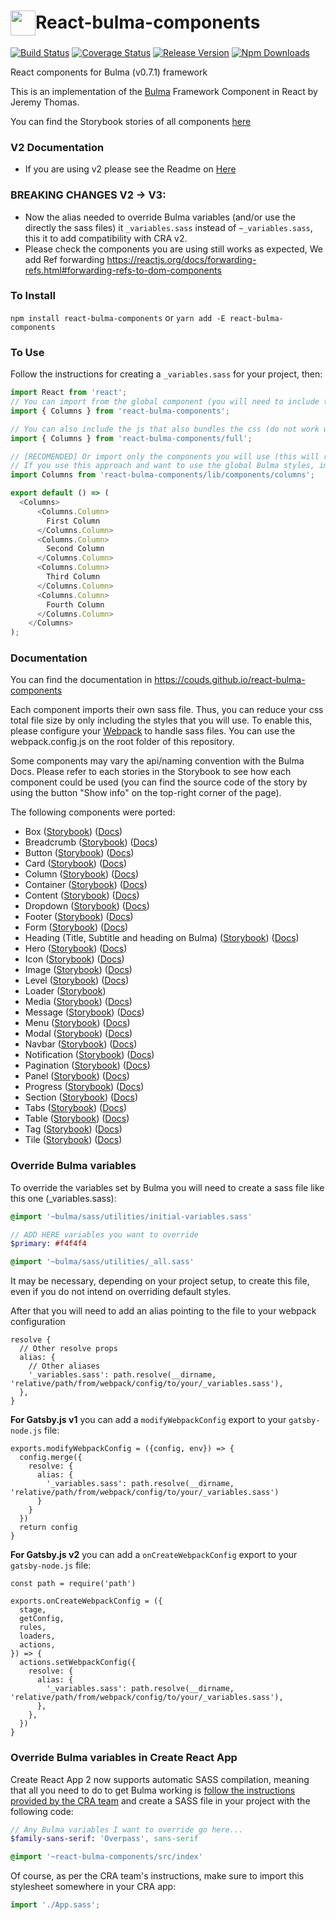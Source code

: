# <div style="display: flex; align-items: center"><img src="https://raw.githubusercontent.com/couds/react-bulma-components/master/docs/images/logo.png" width="40" style="margin-top: 3px" /><span>React-bulma-components</span></div>


[![Build Status](https://travis-ci.org/couds/react-bulma-components.svg?branch=master)](https://travis-ci.org/couds/react-bulma-components)
[![Coverage Status](https://coveralls.io/repos/github/couds/react-bulma-components/badge.svg?branch=master)](https://coveralls.io/github/couds/react-bulma-components?branch=master)
[![Release Version](https://img.shields.io/github/release/couds/react-bulma-components.svg)](https://github.com/couds/react-bulma-components)
[![Npm Downloads](https://img.shields.io/npm/dm/react-bulma-components.svg)](https://www.npmjs.com/package/react-bulma-components)


React components for Bulma (v0.7.1) framework

This is an implementation of the [Bulma](http://bulma.io/) Framework Component in React by Jeremy Thomas.

You can find the Storybook stories of all components [here](https://couds.github.io/react-bulma-components/)

### V2 Documentation

- If you are using v2 please see the Readme on [Here](https://couds.github.io/react-bulma-components/)

### BREAKING CHANGES V2 -> V3:

- Now the alias needed to override Bulma variables (and/or use the directly the sass files) it `_variables.sass` instead of `~_variables.sass`, this it to add compatibility with CRA v2.
- Please check the components you are using still works as expected, We add Ref forwarding https://reactjs.org/docs/forwarding-refs.html#forwarding-refs-to-dom-components

### To Install

```npm install react-bulma-components``` or ```yarn add -E react-bulma-components```

### To Use

Follow the instructions for creating a `_variables.sass` for your project, then:

```javascript
import React from 'react';
// You can import from the global component (you will need to include the css file dist/react-bulma-components.min.css)
import { Columns } from 'react-bulma-components';

// You can also include the js that also bundles the css (do not work with server-side rendering)
import { Columns } from 'react-bulma-components/full';

// [RECOMENDED] Or import only the components you will use (this will reduce the total bundle size)
// If you use this approach and want to use the global Bulma styles, import react-bulma-components/src/index.sass and configure webpack to handle sass files
import Columns from 'react-bulma-components/lib/components/columns';

export default () => (
  <Columns>
      <Columns.Column>
        First Column
      </Columns.Column>
      <Columns.Column>
        Second Column
      </Columns.Column>
      <Columns.Column>
        Third Column
      </Columns.Column>
      <Columns.Column>
        Fourth Column
      </Columns.Column>
    </Columns>
);
```

### Documentation

You can find the documentation in https://couds.github.io/react-bulma-components

Each component imports their own sass file. Thus, you can reduce your css total file size by only including the styles that you will use. To enable this, please configure your [Webpack](https://webpack.github.io/) to handle sass files. You can use the webpack.config.js on the root folder of this repository.

Some components may vary the api/naming convention with the Bulma Docs. Please refer to each stories in the Storybook to see how each component could be used (you can find the source code of the story by using the button "Show info" on the top-right corner of the page).

The following components were ported:

- Box ([Storybook](https://couds.github.io/react-bulma-components/?selectedKind=Box)) ([Docs](http://bulma.io/documentation/elements/box/))
- Breadcrumb ([Storybook](https://couds.github.io/react-bulma-components/?selectedKind=Breadcrumb)) ([Docs](http://bulma.io/documentation/components/breadcrumb/))
- Button ([Storybook](https://couds.github.io/react-bulma-components/?selectedKind=Button)) ([Docs](http://bulma.io/documentation/elements/button/))
- Card ([Storybook](https://couds.github.io/react-bulma-components/?selectedKind=Card)) ([Docs](http://bulma.io/documentation/components/card/))
- Column ([Storybook](https://couds.github.io/react-bulma-components/?selectedKind=Columns)) ([Docs](http://bulma.io/documentation/columns/basics/))
- Container ([Storybook](https://couds.github.io/react-bulma-components/?selectedKind=Container)) ([Docs](http://bulma.io/documentation/layout/container/))
- Content ([Storybook](https://couds.github.io/react-bulma-components/?selectedKind=Content)) ([Docs](http://bulma.io/documentation/elements/content/))
- Dropdown ([Storybook](https://couds.github.io/react-bulma-components/?selectedKind=Dropdown)) ([Docs](http://bulma.io/documentation/components/dropdown/))
- Footer ([Storybook](https://couds.github.io/react-bulma-components/?selectedKind=Footer)) ([Docs](http://bulma.io/documentation/layout/footer/))
- Form ([Storybook](https://couds.github.io/react-bulma-components/?selectedKind=Form)) ([Docs](http://bulma.io/documentation/form/general/))
- Heading (Title, Subtitle and heading on Bulma) ([Storybook](https://couds.github.io/react-bulma-components/?selectedKind=Heading)) ([Docs](http://bulma.io/documentation/elements/title/))
- Hero ([Storybook](https://couds.github.io/react-bulma-components/?selectedKind=Hero)) ([Docs](http://bulma.io/documentation/layout/hero/))
- Icon ([Storybook](https://couds.github.io/react-bulma-components/?selectedKind=Icon)) ([Docs](http://bulma.io/documentation/elements/icon/))
- Image ([Storybook](https://couds.github.io/react-bulma-components/?selectedKind=Image)) ([Docs](http://bulma.io/documentation/elements/image/))
- Level ([Storybook](https://couds.github.io/react-bulma-components/?selectedKind=Level)) ([Docs](http://bulma.io/documentation/layout/level/))
- Loader ([Storybook](https://couds.github.io/react-bulma-components/?selectedKind=Loader))
- Media ([Storybook](https://couds.github.io/react-bulma-components/?selectedKind=Media)) ([Docs](http://bulma.io/documentation/layout/media-object/))
- Message ([Storybook](https://couds.github.io/react-bulma-components/?selectedKind=Message)) ([Docs](http://bulma.io/documentation/components/message/))
- Menu ([Storybook](https://couds.github.io/react-bulma-components/?selectedKind=Menu)) ([Docs](http://bulma.io/documentation/components/menu/))
- Modal ([Storybook](https://couds.github.io/react-bulma-components/?selectedKind=Modal)) ([Docs](http://bulma.io/documentation/components/modal/))
- Navbar ([Storybook](https://couds.github.io/react-bulma-components/?selectedKind=Navbar)) ([Docs](https://bulma.io/documentation/components/navbar/))
- Notification ([Storybook](https://couds.github.io/react-bulma-components/?selectedKind=Notification)) ([Docs](http://bulma.io/documentation/elements/notification/))
- Pagination ([Storybook](https://couds.github.io/react-bulma-components/?selectedKind=Pagination)) ([Docs](https://bulma.io/documentation/components/pagination/))
- Panel ([Storybook](https://couds.github.io/react-bulma-components/?selectedKind=Panel)) ([Docs](https://bulma.io/documentation/components/panel/))
- Progress ([Storybook](https://couds.github.io/react-bulma-components/?selectedKind=Progress)) ([Docs](http://bulma.io/documentation/elements/progress/))
- Section ([Storybook](https://couds.github.io/react-bulma-components/?selectedKind=Section)) ([Docs](http://bulma.io/documentation/layout/section/))
- Tabs ([Storybook](https://couds.github.io/react-bulma-components/?selectedKind=Tabs)) ([Docs](https://bulma.io/documentation/components/tabs/))
- Table ([Storybook](https://couds.github.io/react-bulma-components/?selectedKind=Table)) ([Docs](http://bulma.io/documentation/elements/table/))
- Tag ([Storybook](https://couds.github.io/react-bulma-components/?selectedKind=Tag)) ([Docs](http://bulma.io/documentation/elements/tag/))
- Tile ([Storybook](https://couds.github.io/react-bulma-components/?selectedKind=Tile)) ([Docs](http://bulma.io/documentation/layout/tiles/))

### Override Bulma variables

To override the variables set by Bulma you will need to create a sass file like this one (_variables.sass):

```sass
@import '~bulma/sass/utilities/initial-variables.sass'

// ADD HERE variables you want to override
$primary: #f4f4f4

@import '~bulma/sass/utilities/_all.sass'
```

It may be necessary, depending on your project setup, to create this file, even if you do not intend on overriding default styles.

After that you will need to add an alias pointing to the file to your webpack configuration

```
resolve {
  // Other resolve props
  alias: {
    // Other aliases
    '_variables.sass': path.resolve(__dirname, 'relative/path/from/webpack/config/to/your/_variables.sass'),
  },
}

```

**For Gatsby.js v1** you can add a `modifyWebpackConfig` export to your `gatsby-node.js` file:

```
exports.modifyWebpackConfig = ({config, env}) => {
  config.merge({
    resolve: {
      alias: {
        '_variables.sass': path.resolve(__dirname, 'relative/path/from/webpack/config/to/your/_variables.sass')
      }
    }
  })
  return config
}
```

**For Gatsby.js v2** you can add a `onCreateWebpackConfig` export to your `gatsby-node.js` file:

```
const path = require('path')

exports.onCreateWebpackConfig = ({
  stage,
  getConfig,
  rules,
  loaders,
  actions,
}) => {
  actions.setWebpackConfig({
    resolve: {
      alias: {
        '_variables.sass': path.resolve(__dirname, 'relative/path/from/webpack/config/to/your/_variables.sass'),
      },
    },
  })
}
```

### Override Bulma variables in Create React App

Create React App 2 now supports automatic SASS compilation, meaning that all you need to do to get Bulma working is [follow the instructions provided by the CRA team](https://github.com/facebook/create-react-app/blob/master/packages/react-scripts/template/README.md#adding-a-sass-stylesheet) and create a SASS file in your project with the following code:

```sass
// Any Bulma variables I want to override go here...
$family-sans-serif: 'Overpass', sans-serif

@import '~react-bulma-components/src/index'
```

Of course, as per the CRA team's instructions, make sure to import this stylesheet somewhere in your CRA app:

```js
import './App.sass';
```
